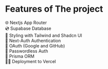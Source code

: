 # Features of The project

🌐 Nextjs App Router <br/>
💿 Supabase Database <br/>
🎨 Styling with Tailwind and Shadcn UI <br/>
🔐 Next-Auth Authentication <br/>
🔑 OAuth (Google and GitHub) <br/>
📧 Passwordless Auth <br/>
💨 Prisma ORM <br/>
😶‍🌫️ Deployment to Vercel
